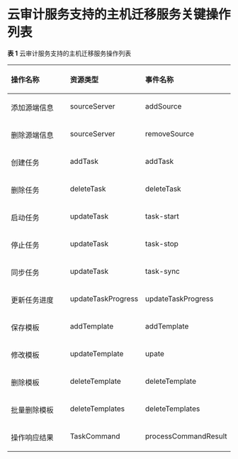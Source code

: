 # 云审计服务支持的主机迁移服务关键操作列表<a name="sms_03_0015"></a>

**表 1**  云审计服务支持的主机迁移服务操作列表

<a name="table18512165315251"></a>
<table><thead align="left"><tr id="row5512185332511"><th class="cellrowborder" valign="top" width="33.333333333333336%" id="mcps1.2.4.1.1"><p id="p97712525261"><a name="p97712525261"></a><a name="p97712525261"></a>操作名称</p>
</th>
<th class="cellrowborder" valign="top" width="33.333333333333336%" id="mcps1.2.4.1.2"><p id="p877112524268"><a name="p877112524268"></a><a name="p877112524268"></a>资源类型</p>
</th>
<th class="cellrowborder" valign="top" width="33.333333333333336%" id="mcps1.2.4.1.3"><p id="p11771552182614"><a name="p11771552182614"></a><a name="p11771552182614"></a>事件名称</p>
</th>
</tr>
</thead>
<tbody><tr id="row1151205312250"><td class="cellrowborder" valign="top" width="33.333333333333336%" headers="mcps1.2.4.1.1 "><p id="p1914313512266"><a name="p1914313512266"></a><a name="p1914313512266"></a>添加源端信息</p>
</td>
<td class="cellrowborder" valign="top" width="33.333333333333336%" headers="mcps1.2.4.1.2 "><p id="p18143635122619"><a name="p18143635122619"></a><a name="p18143635122619"></a>sourceServer</p>
</td>
<td class="cellrowborder" valign="top" width="33.333333333333336%" headers="mcps1.2.4.1.3 "><p id="p151432035182612"><a name="p151432035182612"></a><a name="p151432035182612"></a>addSource</p>
</td>
</tr>
<tr id="row1551216538256"><td class="cellrowborder" valign="top" width="33.333333333333336%" headers="mcps1.2.4.1.1 "><p id="p16143193512617"><a name="p16143193512617"></a><a name="p16143193512617"></a>删除源端信息</p>
</td>
<td class="cellrowborder" valign="top" width="33.333333333333336%" headers="mcps1.2.4.1.2 "><p id="p151432355268"><a name="p151432355268"></a><a name="p151432355268"></a>sourceServer</p>
</td>
<td class="cellrowborder" valign="top" width="33.333333333333336%" headers="mcps1.2.4.1.3 "><p id="p14143173512611"><a name="p14143173512611"></a><a name="p14143173512611"></a>removeSource</p>
</td>
</tr>
<tr id="row14512155352513"><td class="cellrowborder" valign="top" width="33.333333333333336%" headers="mcps1.2.4.1.1 "><p id="p121441435192610"><a name="p121441435192610"></a><a name="p121441435192610"></a>创建任务</p>
</td>
<td class="cellrowborder" valign="top" width="33.333333333333336%" headers="mcps1.2.4.1.2 "><p id="p16144103582619"><a name="p16144103582619"></a><a name="p16144103582619"></a>addTask</p>
</td>
<td class="cellrowborder" valign="top" width="33.333333333333336%" headers="mcps1.2.4.1.3 "><p id="p13144143511262"><a name="p13144143511262"></a><a name="p13144143511262"></a>addTask</p>
</td>
</tr>
<tr id="row2512195312257"><td class="cellrowborder" valign="top" width="33.333333333333336%" headers="mcps1.2.4.1.1 "><p id="p414420352262"><a name="p414420352262"></a><a name="p414420352262"></a>删除任务</p>
</td>
<td class="cellrowborder" valign="top" width="33.333333333333336%" headers="mcps1.2.4.1.2 "><p id="p7144203511266"><a name="p7144203511266"></a><a name="p7144203511266"></a>deleteTask</p>
</td>
<td class="cellrowborder" valign="top" width="33.333333333333336%" headers="mcps1.2.4.1.3 "><p id="p13144133512267"><a name="p13144133512267"></a><a name="p13144133512267"></a>deleteTask</p>
</td>
</tr>
<tr id="row1751218537253"><td class="cellrowborder" valign="top" width="33.333333333333336%" headers="mcps1.2.4.1.1 "><p id="p12144123552610"><a name="p12144123552610"></a><a name="p12144123552610"></a>启动任务</p>
</td>
<td class="cellrowborder" valign="top" width="33.333333333333336%" headers="mcps1.2.4.1.2 "><p id="p7144133512613"><a name="p7144133512613"></a><a name="p7144133512613"></a>updateTask</p>
</td>
<td class="cellrowborder" valign="top" width="33.333333333333336%" headers="mcps1.2.4.1.3 "><p id="p61441835182613"><a name="p61441835182613"></a><a name="p61441835182613"></a>task-start</p>
</td>
</tr>
<tr id="row152982316305"><td class="cellrowborder" valign="top" width="33.333333333333336%" headers="mcps1.2.4.1.1 "><p id="p143052310309"><a name="p143052310309"></a><a name="p143052310309"></a>停止任务</p>
</td>
<td class="cellrowborder" valign="top" width="33.333333333333336%" headers="mcps1.2.4.1.2 "><p id="p1761425973015"><a name="p1761425973015"></a><a name="p1761425973015"></a>updateTask</p>
</td>
<td class="cellrowborder" valign="top" width="33.333333333333336%" headers="mcps1.2.4.1.3 "><p id="p11301123123013"><a name="p11301123123013"></a><a name="p11301123123013"></a>task-stop</p>
</td>
</tr>
<tr id="row1920012713016"><td class="cellrowborder" valign="top" width="33.333333333333336%" headers="mcps1.2.4.1.1 "><p id="p1200427103014"><a name="p1200427103014"></a><a name="p1200427103014"></a>同步任务</p>
</td>
<td class="cellrowborder" valign="top" width="33.333333333333336%" headers="mcps1.2.4.1.2 "><p id="p16649759103012"><a name="p16649759103012"></a><a name="p16649759103012"></a>updateTask</p>
</td>
<td class="cellrowborder" valign="top" width="33.333333333333336%" headers="mcps1.2.4.1.3 "><p id="p7200122716301"><a name="p7200122716301"></a><a name="p7200122716301"></a>task-sync</p>
</td>
</tr>
<tr id="row1825316349514"><td class="cellrowborder" valign="top" width="33.333333333333336%" headers="mcps1.2.4.1.1 "><p id="p9254134165120"><a name="p9254134165120"></a><a name="p9254134165120"></a>更新任务进度</p>
</td>
<td class="cellrowborder" valign="top" width="33.333333333333336%" headers="mcps1.2.4.1.2 "><p id="p5254143416519"><a name="p5254143416519"></a><a name="p5254143416519"></a>updateTaskProgress</p>
</td>
<td class="cellrowborder" valign="top" width="33.333333333333336%" headers="mcps1.2.4.1.3 "><p id="p72545346516"><a name="p72545346516"></a><a name="p72545346516"></a>updateTaskProgress</p>
</td>
</tr>
<tr id="row10713135523"><td class="cellrowborder" valign="top" width="33.333333333333336%" headers="mcps1.2.4.1.1 "><p id="p7741317525"><a name="p7741317525"></a><a name="p7741317525"></a>保存模板</p>
</td>
<td class="cellrowborder" valign="top" width="33.333333333333336%" headers="mcps1.2.4.1.2 "><p id="p571134528"><a name="p571134528"></a><a name="p571134528"></a>addTemplate</p>
</td>
<td class="cellrowborder" valign="top" width="33.333333333333336%" headers="mcps1.2.4.1.3 "><p id="p187113205214"><a name="p187113205214"></a><a name="p187113205214"></a>addTemplate</p>
</td>
</tr>
<tr id="row2059104395220"><td class="cellrowborder" valign="top" width="33.333333333333336%" headers="mcps1.2.4.1.1 "><p id="p155917437526"><a name="p155917437526"></a><a name="p155917437526"></a>修改模板</p>
</td>
<td class="cellrowborder" valign="top" width="33.333333333333336%" headers="mcps1.2.4.1.2 "><p id="p95914345212"><a name="p95914345212"></a><a name="p95914345212"></a>updateTemplate</p>
</td>
<td class="cellrowborder" valign="top" width="33.333333333333336%" headers="mcps1.2.4.1.3 "><p id="p1559114305219"><a name="p1559114305219"></a><a name="p1559114305219"></a>upate</p>
</td>
</tr>
<tr id="row15522135715156"><td class="cellrowborder" valign="top" width="33.333333333333336%" headers="mcps1.2.4.1.1 "><p id="p10523175713159"><a name="p10523175713159"></a><a name="p10523175713159"></a>删除模板</p>
</td>
<td class="cellrowborder" valign="top" width="33.333333333333336%" headers="mcps1.2.4.1.2 "><p id="p18523257201515"><a name="p18523257201515"></a><a name="p18523257201515"></a>deleteTemplate</p>
</td>
<td class="cellrowborder" valign="top" width="33.333333333333336%" headers="mcps1.2.4.1.3 "><p id="p157146139161"><a name="p157146139161"></a><a name="p157146139161"></a>deleteTemplate</p>
</td>
</tr>
<tr id="row1233220112164"><td class="cellrowborder" valign="top" width="33.333333333333336%" headers="mcps1.2.4.1.1 "><p id="p1333216101612"><a name="p1333216101612"></a><a name="p1333216101612"></a>批量删除模板</p>
</td>
<td class="cellrowborder" valign="top" width="33.333333333333336%" headers="mcps1.2.4.1.2 "><p id="p2332121161610"><a name="p2332121161610"></a><a name="p2332121161610"></a>deleteTemplates</p>
</td>
<td class="cellrowborder" valign="top" width="33.333333333333336%" headers="mcps1.2.4.1.3 "><p id="p1871417133169"><a name="p1871417133169"></a><a name="p1871417133169"></a>deleteTemplates</p>
</td>
</tr>
<tr id="row1685211457543"><td class="cellrowborder" valign="top" width="33.333333333333336%" headers="mcps1.2.4.1.1 "><p id="p14852194512547"><a name="p14852194512547"></a><a name="p14852194512547"></a>操作响应结果</p>
</td>
<td class="cellrowborder" valign="top" width="33.333333333333336%" headers="mcps1.2.4.1.2 "><p id="p08531145155416"><a name="p08531145155416"></a><a name="p08531145155416"></a>TaskCommand</p>
</td>
<td class="cellrowborder" valign="top" width="33.333333333333336%" headers="mcps1.2.4.1.3 "><p id="p18853104565411"><a name="p18853104565411"></a><a name="p18853104565411"></a>processCommandResult</p>
</td>
</tr>
</tbody>
</table>

